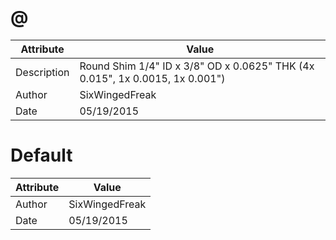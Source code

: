 # @
| Attribute | Value |
| ---  | ---     |
| Description | Round Shim 1/4&quot; ID x 3/8&quot; OD x 0.0625&quot; THK (4x 0.015&quot;, 1x 0.0015, 1x 0.001&quot;) |
| Author | SixWingedFreak |
| Date | 05/19/2015 |
# Default
| Attribute | Value |
| ---  | ---     |
| Author | SixWingedFreak |
| Date | 05/19/2015 |
